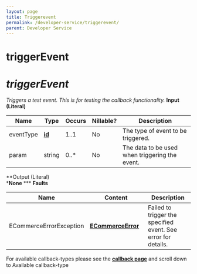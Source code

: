 ```yaml
---
layout: page
title: Triggerevent
permalink: /developer-service/triggerevent/
parent: Developer Service
---
```



# triggerEvent 

# *triggerEvent*
*Triggers a test event. This is for testing the callback functionality.*
**Input (Literal)**
  
| Name      | Type                                                                 | Occurs | Nillable? | Description                                    |
|-----------|----------------------------------------------------------------------|--------|-----------|------------------------------------------------|
| eventType | **[i](paymentMethod_1475649.html)[d](Simple-Types..._1475653.html)** | 1..1   | No        | The type of event to be triggered.             |
| param     | string                                                               | 0..\*  | No        | The data to be used when triggering the event. |
  
**Output (Literal)  
***None** ***
**Faults**
  
| Name                    | Content                                             | Description                                                   |
|-------------------------|-----------------------------------------------------|---------------------------------------------------------------|
| ECommerceErrorException | **[ECommerceError](ECommerceError_1475945.html)**   | Failed to trigger the specified event. See error for details. |
  
  
  
For available callback-types please see the [**callback
page**](Callbacks_327724.html) and scroll down to Available
callback-type
